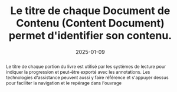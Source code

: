 ---
N: '98'
Rubrique: Identification et contact
title: Le titre de chaque Document de Contenu (Content Document) permet d'identifier son contenu. 
abstract: Le titre de chaque portion du livre est utilisé par les systèmes de lecture pour indiquer la progression et peut-être exporté avec les annotations. Les technologies d'assistance peuvent aussi y faire référence et s'appuyer dessus pour faciliter la navigation et le repérage dans l'ouvrage
categories: [" Identification et contact"]
agrege: O4098-E014
opquast: '4 098'
indiceebook: '14'
description: "Règle n° 014"
before: "012"
weight: "014"
after: "016"
actif: '1'
layout: rules
date: 2025-01-09
tags: ["Accessibilité", ""]
objectif: ["Permettre aux utilisateurs d'identifier immédiatement la nature des contenus de chaque page dans la fenêtre du système de lecture ou encore dans les lecteurs d'écran.", "Améliorer l’accessibilité des contenus aux lectrices et lecteurs handicapées."]
Meo: ["Rédiger le contenu de l'élément title de chaque page de manière à ce qu'il décrive, de la façon la plus concise possible, le contenu ou la fonction de la page"]
Controle: ["Vérifier que chaque titre de page (élément title) permet d'identifier le contenu ou la fonction de la page."]
epubcheck: 
ace: 
humancheck: true
Source: ["Opquast", "SNE"]
Referentiel: [""]
steps: ["Éditorial", "Fabrication"]
---